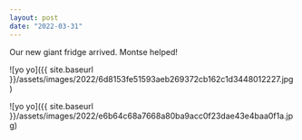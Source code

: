 ```yaml
---
layout: post
date: "2022-03-31"
---
```


Our new giant fridge arrived. Montse helped!

![yo yo]({{ site.baseurl }}/assets/images/2022/6d8153fe51593aeb269372cb162c1d3448012227.jpg)

![yo yo]({{ site.baseurl }}/assets/images/2022/e6b64c68a7668a80ba9acc0f23dae43e4baa0f1a.jpg)
